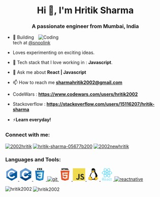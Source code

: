 <h1 align="center">Hi 👋, I'm Hritik Sharma</h1>
<h3 align="center">A passionate engineer from Mumbai, India</h3>
<img align="right" alt="Coding" width="400" src="https://cdn.dribbble.com/users/2646423/screenshots/5507196/computer.gif"/>

- 🔭 Building tech at <a href="https://snoolink.me" target="_blank" > @snoolink</a>
-  Loves experimenting on exciting ideas.
- 🌱 Tech stack that I love working in : **Javascript**.

- 💬 Ask me about **React | Javascript** 

- 📫 How to reach me **sharmahritik2002@gmail.com**
- CodeWars : **https://www.codewars.com/users/hritik2002**
- Stackoverflow : **https://stackoverflow.com/users/15116207/hritik-sharma**

- ⚡**Learn everyday!**

<h3 align="left">Connect with me:</h3>
<p align="left">
<a href="https://codepen.io/2002hritik" target="blank"><img align="center" src="https://raw.githubusercontent.com/rahuldkjain/github-profile-readme-generator/master/src/images/icons/Social/codepen.svg" alt="2002hritik" height="30" width="40" /></a>
<a href="https://linkedin.com/in/hritik-sharma-05677b200" target="blank"><img align="center" src="https://raw.githubusercontent.com/rahuldkjain/github-profile-readme-generator/master/src/images/icons/Social/linked-in-alt.svg" alt="hritik-sharma-05677b200" height="30" width="40" /></a>
<a href="https://www.leetcode.com/2002newhritik" target="blank"><img align="center" src="https://raw.githubusercontent.com/rahuldkjain/github-profile-readme-generator/master/src/images/icons/Social/leet-code.svg" alt="2002newhritik" height="30" width="40" /></a>
</p>

<h3 align="left">Languages and Tools:</h3>
<p align="left"> <a href="https://www.cprogramming.com/" target="_blank"> <img src="https://raw.githubusercontent.com/devicons/devicon/master/icons/c/c-original.svg" alt="c" width="40" height="40"/> </a> <a href="https://www.w3schools.com/cpp/" target="_blank"> <img src="https://raw.githubusercontent.com/devicons/devicon/master/icons/cplusplus/cplusplus-original.svg" alt="cplusplus" width="40" height="40"/> </a> <a href="https://www.w3schools.com/css/" target="_blank"> <img src="https://raw.githubusercontent.com/devicons/devicon/master/icons/css3/css3-original-wordmark.svg" alt="css3" width="40" height="40"/> </a> <a href="https://git-scm.com/" target="_blank"> <img src="https://www.vectorlogo.zone/logos/git-scm/git-scm-icon.svg" alt="git" width="40" height="40"/> </a> <a href="https://www.w3.org/html/" target="_blank"> <img src="https://raw.githubusercontent.com/devicons/devicon/master/icons/html5/html5-original-wordmark.svg" alt="html5" width="40" height="40"/> </a> <a href="https://developer.mozilla.org/en-US/docs/Web/JavaScript" target="_blank"> <img src="https://raw.githubusercontent.com/devicons/devicon/master/icons/javascript/javascript-original.svg" alt="javascript" width="40" height="40"/> </a> <a href="https://www.linux.org/" target="_blank"> <img src="https://raw.githubusercontent.com/devicons/devicon/master/icons/linux/linux-original.svg" alt="linux" width="40" height="40"/> </a> <a href="https://reactjs.org/" target="_blank"> <img src="https://raw.githubusercontent.com/devicons/devicon/master/icons/react/react-original-wordmark.svg" alt="react" width="40" height="40"/> </a> <a href="https://reactnative.dev/" target="_blank"> <img src="https://reactnative.dev/img/header_logo.svg" alt="reactnative" width="40" height="40"/> </a> </p>

<p><img align="left" src="https://github-readme-stats.vercel.app/api/top-langs?username=hritik2002&show_icons=true&locale=en&layout=compact" alt="hritik2002" /></p>

<p>&nbsp;<img align="center" src="https://github-readme-stats.vercel.app/api?username=hritik2002&show_icons=true&locale=en" alt="hritik2002" /></p>


